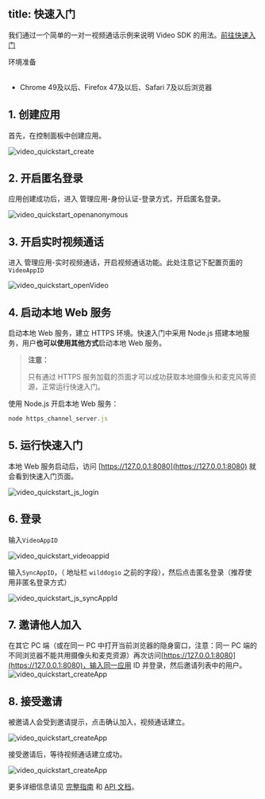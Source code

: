 
title: 快速入门
---

我们通过一个简单的一对一视频通话示例来说明 Video SDK 的用法。[前往快速入门](https://github.com/WildDogTeam/video-demo-web-conversation)

<div class="env">
    <p class="env-title">环境准备</p>
    <ul>
        <li> Chrome 49及以后、Firefox 47及以后、Safari 7及以后浏览器 </li>
    </ul>
</div>

## 1. 创建应用

首先，在控制面板中创建应用。

<img src='/images/video_quickstart_create.png' alt="video_quickstart_create">

## 2. 开启匿名登录

应用创建成功后，进入 管理应用-身份认证-登录方式，开启匿名登录。

<img src='/images/openanonymous.png' alt="video_quickstart_openanonymous">

## 3. 开启实时视频通话

进入 管理应用-实时视频通话，开启视频通话功能。此处注意记下配置页面的`VideoAppID`

<img src='/images/video_quickstart_openVideo.png' alt="video_quickstart_openVideo">

## 4. 启动本地 Web 服务

启动本地 Web 服务，建立 HTTPS 环境。快速入门中采用 Node.js 搭建本地服务，用户**也可以使用其他方式**启动本地 Web 服务。

<blockquote class="warning">
  <p><strong>注意：</strong></p>
  只有通过 HTTPS 服务加载的页面才可以成功获取本地摄像头和麦克风等资源，正常运行快速入门。
</blockquote>

使用 Node.js 开启本地 Web 服务：

```javascript
node https_channel_server.js
```

## 5. 运行快速入门

本地 Web 服务启动后，访问 [https://127.0.0.1:8080](https://127.0.0.1:8080) 就会看到快速入门页面。

<img src='/images/video_quickstart_js_login1.png' alt="video_quickstart_js_login">

## 6. 登录

输入`VideoAppID`

<img src='/images/video_quickstart_videoappid.png' alt="video_quickstart_videoappid">

输入`SyncAppID`，（ 地址栏 `wilddogio` 之前的字段），然后点击匿名登录（推荐使用非匿名登录方式）

<img src='/images/video_quickstart_js_syncAppId.png' alt="video_quickstart_js_syncAppId">

## 7. 邀请他人加入

在其它 PC 端（或在同一 PC 中打开当前浏览器的隐身窗口，注意：同一 PC 端的不同浏览器不能共用摄像头和麦克资源）再次访问[https://127.0.0.1:8080](https://127.0.0.1:8080)，输入同一应用 ID 并登录，然后邀请列表中的用户。
<img src='/images/video_quickstart_web_userList.png' alt="video_quickstart_createApp">

## 8. 接受邀请

被邀请人会受到邀请提示，点击确认加入，视频通话建立。

<img src='/images/video_quickstart_web_invite.png' alt="video_quickstart_createApp">

接受邀请后，等待视频通话建立成功。

<img src='/images/video_quickstart_wen_conversation.png' alt="video_quickstart_createApp">

更多详细信息请见 [完整指南](/video/Web/guide/core.html) 和  [API 文档](/video/Web/api/wilddogVideo.html)。
